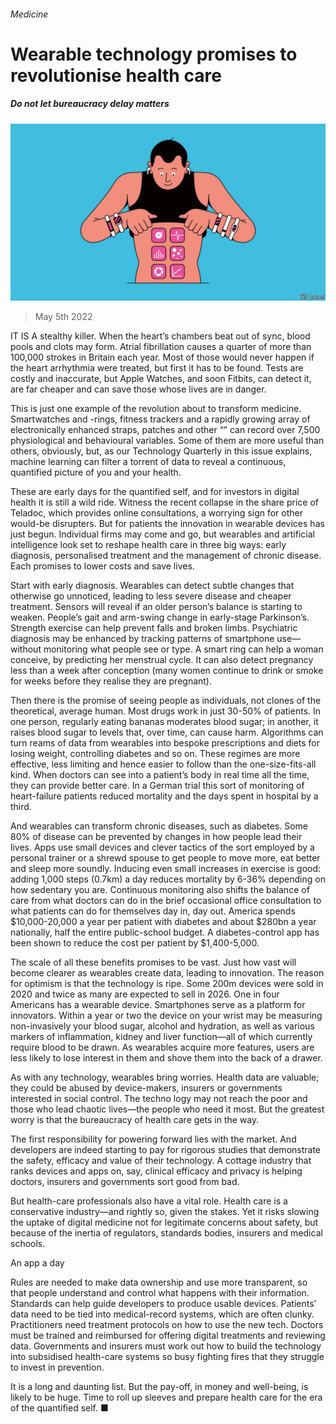 ###### Medicine

# Wearable technology promises to revolutionise health care 

##### Do not let bureaucracy delay matters 

![image](images/20220507_LDD002_1.jpg) 

> May 5th 2022 

IT IS A stealthy killer. When the heart’s chambers beat out of sync, blood pools and clots may form. Atrial fibrillation causes a quarter of more than 100,000 strokes in Britain each year. Most of those would never happen if the heart arrhythmia were treated, but first it has to be found. Tests are costly and inaccurate, but Apple Watches, and soon Fitbits, can detect it, are far cheaper and can save those whose lives are in danger.

This is just one example of the revolution about to transform medicine. Smartwatches and -rings, fitness trackers and a rapidly growing array of electronically enhanced straps, patches and other “” can record over 7,500 physiological and behavioural variables. Some of them are more useful than others, obviously, but, as our Technology Quarterly in this issue explains, machine learning can filter a torrent of data to reveal a continuous, quantified picture of you and your health.


These are early days for the quantified self, and for investors in digital health it is still a wild ride. Witness the recent collapse in the share price of Teladoc, which provides online consultations, a worrying sign for other would-be disrupters. But for patients the innovation in wearable devices has just begun. Individual firms may come and go, but wearables and artificial intelligence look set to reshape health care in three big ways: early diagnosis, personalised treatment and the management of chronic disease. Each promises to lower costs and save lives.

Start with early diagnosis. Wearables can detect subtle changes that otherwise go unnoticed, leading to less severe disease and cheaper treatment. Sensors will reveal if an older person’s balance is starting to weaken. People’s gait and arm-swing change in early-stage Parkinson’s. Strength exercise can help prevent falls and broken limbs. Psychiatric diagnosis may be enhanced by tracking patterns of smartphone use—without monitoring what people see or type. A smart ring can help a woman conceive, by predicting her menstrual cycle. It can also detect pregnancy less than a week after conception (many women continue to drink or smoke for weeks before they realise they are pregnant).

Then there is the promise of seeing people as individuals, not clones of the theoretical, average human. Most drugs work in just 30-50% of patients. In one person, regularly eating bananas moderates blood sugar; in another, it raises blood sugar to levels that, over time, can cause harm. Algorithms can turn reams of data from wearables into bespoke prescriptions and diets for losing weight, controlling diabetes and so on. These regimes are more effective, less limiting and hence easier to follow than the one-size-fits-all kind. When doctors can see into a patient’s body in real time all the time, they can provide better care. In a German trial this sort of monitoring of heart-failure patients reduced mortality and the days spent in hospital by a third.

And wearables can transform chronic diseases, such as diabetes. Some 80% of disease can be prevented by changes in how people lead their lives. Apps use small devices and clever tactics of the sort employed by a personal trainer or a shrewd spouse to get people to move more, eat better and sleep more soundly. Inducing even small increases in exercise is good: adding 1,000 steps (0.7km) a day reduces mortality by 6-36% depending on how sedentary you are. Continuous monitoring also shifts the balance of care from what doctors can do in the brief occasional office consultation to what patients can do for themselves day in, day out. America spends $10,000-20,000 a year per patient with diabetes and about $280bn a year nationally, half the entire public-school budget. A diabetes-control app has been shown to reduce the cost per patient by $1,400-5,000.

The scale of all these benefits promises to be vast. Just how vast will become clearer as wearables create data, leading to innovation. The reason for optimism is that the technology is ripe. Some 200m devices were sold in 2020 and twice as many are expected to sell in 2026. One in four Americans has a wearable device. Smartphones serve as a platform for innovators. Within a year or two the device on your wrist may be measuring non-invasively your blood sugar, alcohol and hydration, as well as various markers of inflammation, kidney and liver function—all of which currently require blood to be drawn. As wearables acquire more features, users are less likely to lose interest in them and shove them into the back of a drawer.

As with any technology, wearables bring worries. Health data are valuable; they could be abused by device-makers, insurers or governments interested in social control. The techno logy may not reach the poor and those who lead chaotic lives—the people who need it most. But the greatest worry is that the bureaucracy of health care gets in the way.

The first responsibility for powering forward lies with the market. And developers are indeed starting to pay for rigorous studies that demonstrate the safety, efficacy and value of their technology. A cottage industry that ranks devices and apps on, say, clinical efficacy and privacy is helping doctors, insurers and governments sort good from bad.

But health-care professionals also have a vital role. Health care is a conservative industry—and rightly so, given the stakes. Yet it risks slowing the uptake of digital medicine not for legitimate concerns about safety, but because of the inertia of regulators, standards bodies, insurers and medical schools.

An app a day

Rules are needed to make data ownership and use more transparent, so that people understand and control what happens with their information. Standards can help guide developers to produce usable devices. Patients’ data need to be tied into medical-record systems, which are often clunky. Practitioners need treatment protocols on how to use the new tech. Doctors must be trained and reimbursed for offering digital treatments and reviewing data. Governments and insurers must work out how to build the technology into subsidised health-care systems so busy fighting fires that they struggle to invest in prevention.

It is a long and daunting list. But the pay-off, in money and well-being, is likely to be huge. Time to roll up sleeves and prepare health care for the era of the quantified self. ■


